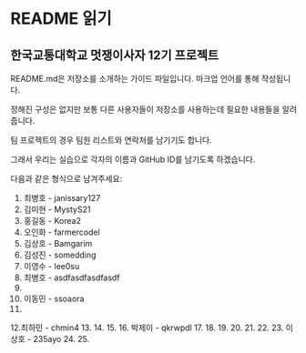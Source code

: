 # README 읽기

## 한국교통대학교 멋쟁이사자 12기 프로젝트

README.md은 저장소를 소개하는 가이드 파일입니다. 마크업 언어를 통해 작성됩니다.

정해진 구성은 없지만 보통 다른 사용자들이 저장소를 사용하는데 필요한 내용들을 알려줍니다.

팀 프로젝트의 경우 팀원 리스트와 연락처를 남기기도 합니다.

그래서 우리는 실습으로 각자의 이름과 GitHub ID를 남기도록 하겠습니다.

다음과 같은 형식으로 남겨주세요:
 
1. 최병호 - janissary127
2. 김미현 - MystyS21
3. 홍길동 - Korea2
4. 오인화 - farmercodel
5. 김상호 - Bamgarim
6. 김성진 - somedding
7. 이영수 - lee0su
8. 최병호 - asdfasdfasdfasdf
9. 
10. 이동민 - ssoaora
11.
12.최하민 - chmin4
13.
14.
15.
16. 박제이 - qkrwpdl
17.
18.
19.
20.
21.
22.
23. 이상호 - 235ayo
24.
25.